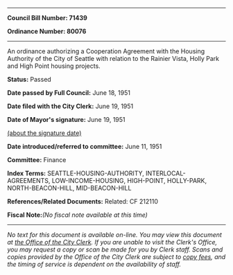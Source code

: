 

********

**Council Bill Number: 71439**
   
**Ordinance Number: 80076**
********

 An ordinance authorizing a Cooperation Agreement with the Housing Authority of the City of Seattle with relation to the Rainier Vista, Holly Park and High Point housing projects.

**Status:** Passed
   
**Date passed by Full Council:** June 18, 1951
   
**Date filed with the City Clerk:** June 19, 1951
   
**Date of Mayor's signature:** June 19, 1951
   
[(about the signature date)](/~public/approvaldate.htm)
   
   
   
**Date introduced/referred to committee:** June 11, 1951
   
**Committee:** Finance
   
   
**Index Terms:** SEATTLE-HOUSING-AUTHORITY, INTERLOCAL-AGREEMENTS, LOW-INCOME-HOUSING, HIGH-POINT, HOLLY-PARK, NORTH-BEACON-HILL, MID-BEACON-HILL

**References/Related Documents:** Related: CF 212110

**Fiscal Note:**_(No fiscal note available at this time)_
********

_No text for this document is available on-line. You may view this document at [the Office of the City Clerk](http://www.seattle.gov/leg/clerk/contactUs.htm). If you are unable to visit the Clerk's Office, you may request a copy or scan be made for you by Clerk staff. Scans and copies provided by the Office of the City Clerk are subject to [copy fees](http://clerk.seattle.gov/~public/clerkfees.htm), and the timing of service is dependent on the availability of staff._

